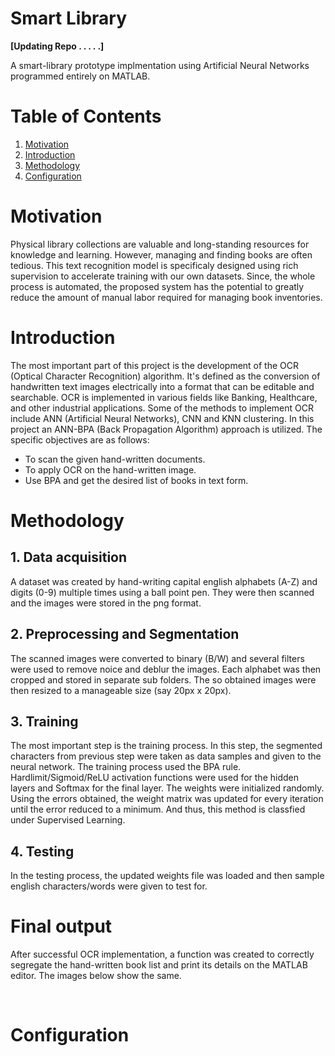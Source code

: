 # Smart Library

**[Updating Repo . . . . .]**

A smart-library prototype implmentation using Artificial Neural Networks programmed entirely on MATLAB.


# Table of Contents

1. [Motivation](#motivation)  
2. [Introduction](#introduction)
3. [Methodology](#methodology)
4. [Configuration](#configuration)

 
# Motivation
Physical library collections are valuable and long-standing resources for knowledge and learning. However, managing and finding books are often tedious. This text recognition model is specificaly designed using rich supervision to accelerate training with our own datasets. Since, the whole process is automated, the proposed system has the potential to greatly reduce the amount of manual labor required for managing book inventories.

# Introduction
The most important part of this project is the development of the OCR (Optical Character Recognition) algorithm. It's defined as the conversion of handwritten text images electrically into a format that can be editable and searchable. OCR is implemented in various fields like Banking, Healthcare, and other industrial applications. Some of the methods to implement OCR include ANN (Artificial Neural Networks), CNN and KNN clustering. In this project an ANN-BPA (Back Propagation Algorithm) approach is utilized.
The specific objectives are as follows:
-	To scan the given hand-written documents.
-	To apply OCR on the hand-written image.
-	Use BPA and get the desired list of books in text form.


# Methodology

## 1. Data acquisition

A dataset was created by hand-writing capital english alphabets (A-Z) and digits (0-9) multiple times using a ball point pen. They were then scanned and the images were stored in the png format.

## 2. Preprocessing and Segmentation

The scanned images were converted to binary (B/W) and several filters were used to remove noice and deblur the images. Each alphabet was then cropped and stored in separate sub folders. The so obtained images were then resized to a manageable size (say 20px x 20px).

## 3. Training

The most important step is the training process. In this step, the segmented characters from previous step were taken as data samples and given to the neural network. The training process used the BPA rule. Hardlimit/Sigmoid/ReLU activation functions were used for the hidden layers and Softmax for the final layer. The weights were initialized randomly. Using the errors obtained, the weight matrix was updated for every iteration until the error reduced to a minimum. And thus, this method is classfied under Supervised Learning.

## 4. Testing

In the testing process, the updated weights file was loaded and then sample english characters/words were given to test for.


# Final output

After successful OCR implementation, a function was created to correctly segregate the hand-written book list and print its details on the MATLAB editor. The images below show the same.

![]()
![]()


# Configuration





